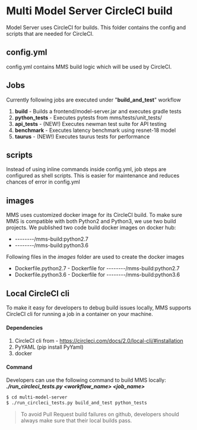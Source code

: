 # Multi Model Server CircleCI build
Model Server uses CircleCI for builds. This folder contains the config and scripts that are needed for CircleCI.

## config.yml
config.yml contains MMS build logic which will be used by CircleCI.

## Jobs
Currently following jobs are executed under "**build_and_test**" workflow
1. **build** - Builds a frontend/model-server.jar and executes gradle tests
2. **python_tests** - Executes pytests from mms/tests/unit_tests/
3. **api_tests** - (NEW!) Executes newman test suite for API testing
4. **benchmark** - Executes latency benchmark using resnet-18 model
5. **taurus** - (NEW!) Executes taurus tests for performance

## scripts
Instead of using inline commands inside config.yml, job steps are configured as shell scripts.
This is easier for maintenance and reduces chances of error in config.yml

## images
MMS uses customized docker image for its CircleCI build. To make sure MMS is compatible with
 both Python2 and Python3, we use two build projects. We published two code build docker
 images on docker hub:
* --------/mms-build:python2.7
* --------/mms-build:python3.6

Following files in the _images_ folder are used to create the docker images
* Dockerfile.python2.7 - Dockerfile for --------/mms-build:python2.7
* Dockerfile.python3.6 - Dockerfile for --------/mms-build:python3.6

## Local CircleCI cli
To make it easy for developers to debug build issues locally, MMS supports CircleCI cli for running a job in a container on your machine.

#### Dependencies
1. CircleCI cli from - https://circleci.com/docs/2.0/local-cli/#installation
2. PyYAML (pip install PyYaml)
3. docker

#### Command
Developers can use the following command to build MMS locally:
**_./run_circleci_tests.py <workflow_name> <job_name>_**
```bash
$ cd multi-model-server
$ ./run_circleci_tests.py build_and_test python_tests
```

> To avoid Pull Request build failures on github, developers should always make sure that their local builds pass.
